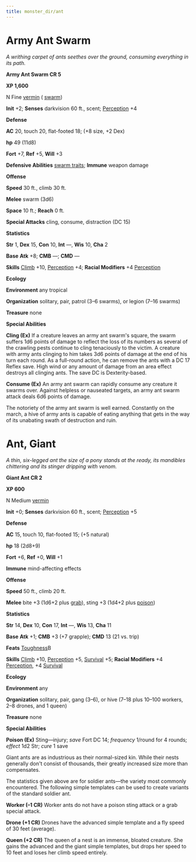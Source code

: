```yaml
---
title: monster_dir/ant
---
```

# Army Ant Swarm

_A writhing carpet of ants seethes over the ground, consuming everything in its path._

**Army Ant Swarm CR 5**

**XP 1,600**

N Fine [vermin](creatureTypes#_vermin) ( [swarm](creatureTypes#_swarm-subtype))

**Init** +2; **Senses** darkvision 60 ft., scent; [Perception](../skill_dir/perception#_perception) +4

**Defense**

**AC** 20, touch 20, flat-footed 18; (+8 size, +2 Dex)

**hp** 49 (11d8)

**Fort** +7, **Ref** +5, **Will** +3

**Defensive Abilities** [swarm traits](creatureTypes#_swarm-subtype); **Immune** weapon damage

**Offense**

**Speed** 30 ft., climb 30 ft.

**Melee** swarm (3d6)

**Space** 10 ft.; **Reach** 0 ft.

**Special Attacks** cling, consume, distraction (DC 15)

**Statistics**

**Str** 1, **Dex** 15, **Con** 10, **Int** —, **Wis** 10, **Cha** 2

**Base**  **Atk** +8; **CMB** —; **CMD** —

**Skills** [Climb](../skill_dir/climb#_climb) +10, [Perception](../skill_dir/perception#_perception) +4; **Racial Modifiers** +4 [Perception](../skill_dir/perception#_perception)

**Ecology**

**Environment** any tropical

**Organization** solitary, pair, patrol (3–6 swarms), or legion (7–16 swarms)

**Treasure** none

**Special Abilities**

**Cling (Ex)** If a creature leaves an army ant swarm's square, the swarm suffers 1d6 points of damage to reflect the loss of its numbers as several of the crawling pests continue to cling tenaciously to the victim. A creature with army ants clinging to him takes 3d6 points of damage at the end of his turn each round. As a full-round action, he can remove the ants with a DC 17 Reflex save. High wind or any amount of damage from an area effect destroys all clinging ants. The save DC is Dexterity-based.

**Consume (Ex)** An army ant swarm can rapidly consume any creature it swarms over. Against helpless or nauseated targets, an army ant swarm attack deals 6d6 points of damage.

The notoriety of the army ant swarm is well earned. Constantly on the march, a hive of army ants is capable of eating anything that gets in the way of its unabating swath of destruction and ruin.

# Ant, Giant

_A thin, six-legged ant the size of a pony stands at the ready, its mandibles chittering and its stinger dripping with venom._

**Giant Ant CR 2**

**XP 600**

N Medium [vermin](creatureTypes#_vermin)

**Init** +0; **Senses** darkvision 60 ft., scent; [Perception](../skill_dir/perception#_perception) +5

**Defense**

**AC** 15, touch 10, flat-footed 15; (+5 natural)

**hp** 18 (2d8+9)

**Fort** +6, **Ref** +0, **Will** +1

**Immune** mind-affecting effects

**Offense**

**Speed** 50 ft., climb 20 ft.

**Melee** bite +3 (1d6+2 plus [grab](universalMonsterRules#_grab)), sting +3 (1d4+2 plus [poison](universalMonsterRules#_poison))

**Statistics**

**Str** 14, **Dex** 10, **Con** 17, **Int** —, **Wis** 13, **Cha** 11

**Base**  **Atk** +1; **CMB** +3 (+7 grapple); **CMD** 13 (21 vs. trip)

**Feats** [Toughness](../feats#_toughness)B

**Skills** [Climb](../skill_dir/climb#_climb) +10, [Perception](../skill_dir/perception#_perception) +5, [Survival](../skill_dir/survival#_survival) +5; **Racial Modifiers** +4 [Perception](../skill_dir/perception#_perception), +4 [Survival](../skill_dir/survival#_survival)

**Ecology**

**Environment** any

**Organization** solitary, pair, gang (3–6), or hive (7–18 plus 10–100 workers, 2–8 drones, and 1 queen)

**Treasure** none

**Special Abilities**

**Poison (Ex)** Sting—injury; _save_ Fort DC 14; _frequency_ 1/round for 4 rounds; _effect_ 1d2 Str; _cure_ 1 save

Giant ants are as industrious as their normal-sized kin. While their nests generally don't consist of thousands, their greatly increased size more than compensates.

The statistics given above are for soldier ants—the variety most commonly encountered. The following simple templates can be used to create variants of the standard soldier ant.

**Worker (–1 CR)** Worker ants do not have a poison sting attack or a grab special attack.

**Drone (+1 CR)** Drones have the advanced simple template and a fly speed of 30 feet (average).

**Queen (+2 CR)** The queen of a nest is an immense, bloated creature. She gains the advanced and the giant simple templates, but drops her speed to 10 feet and loses her climb speed entirely.

